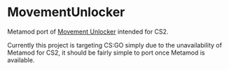 # MovementUnlocker

Metamod port of [Movement Unlocker](https://forums.alliedmods.net/showthread.php?t=255298) intended for CS2.

Currently this project is targeting CS:GO simply due to the unavailability of Metamod for CS2, it should be fairly simple to port once Metamod is available.